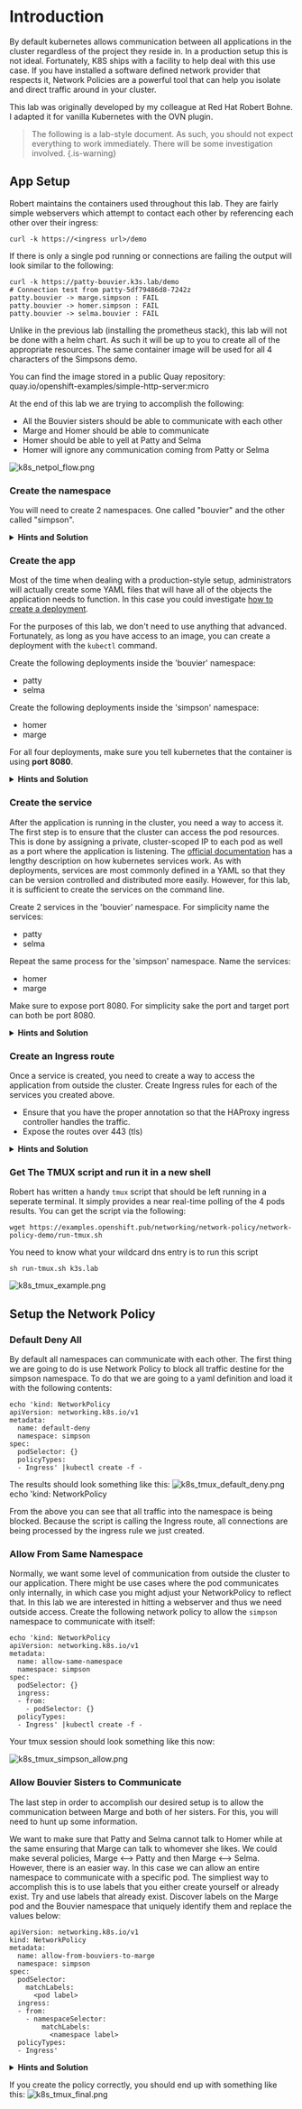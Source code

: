# Introduction

By default kubernetes allows communication between all applications in the cluster regardless of the project they reside in. In a production setup this is not ideal. Fortunately, K8S ships with a facility to help deal with this use case. If you have installed a software defined network provider that respects it, Network Policies are a powerful tool that can help you isolate and direct traffic around in your cluster.

This lab was originally developed by my colleague at Red Hat Robert Bohne. I adapted it for vanilla Kubernetes with the OVN plugin.

> The following is a lab-style document. As such, you should not expect everything to work immediately. There will be some investigation involved.
{.is-warning}


## App Setup

Robert maintains the containers used throughout this lab. They are fairly simple webservers which attempt to contact each other by referencing each other over their ingress:

```
curl -k https://<ingress url>/demo
```

If there is only a single pod running or connections are failing the output will look similar to the following:

```
curl -k https://patty-bouvier.k3s.lab/demo
# Connection test from patty-5df79486d8-7242z
patty.bouvier -> marge.simpson : FAIL
patty.bouvier -> homer.simpson : FAIL
patty.bouvier -> selma.bouvier : FAIL
```

Unlike in the previous lab (installing the prometheus stack), this lab will not be done with a helm chart. As such it will be up to you to create all of the appropriate resources. The same container image will be used for all 4 characters of the Simpsons demo.

You can find the image stored in a public Quay repository: quay.io/openshift-examples/simple-http-server:micro

At the end of this lab we are trying to accomplish the following:

* All the Bouvier sisters should be able to communicate with each other
* Marge and Homer should be able to communicate
* Homer should be able to yell at Patty and Selma
* Homer will ignore any communication coming from Patty or Selma

![k8s_netpol_flow.png](k8s_netpol_flow.png)



### Create the namespace

You will need to create 2 namespaces. One called "bouvier" and the other called "simpson".

<details>
  <summary><b>Hints and Solution</b></summary>
<details>
  <summary><b>HINT: Creating Namespaces</b></summary>
  Kubernetes tends to follow the same pattern for most objects you want to create. In general the syntax is
  
```
kubectl create namespace <name>
```
  </details>
	<details>
    <summary><b>SPOILER: Creating Namespaces</b></summary>
    Simply run the following commands:
    
```
kubectl create namespace bouvier
kubectl create namespace simpson
```
  </details>
  </details>
      </details>

  
### Create the app

  Most of the time when dealing with a production-style setup, administrators will actually create some YAML files that will have all of the objects the application needs to function. In this case you could investigate [how to create a deployment](https://kubernetes.io/docs/concepts/workloads/controllers/deployment/). 
  
  For the purposes of this lab, we don't need to use anything that advanced. Fortunately, as long as you have access to an image, you can create a deployment with the `kubectl` command.
  
Create the following deployments inside the 'bouvier' namespace:
* patty
* selma
  
Create the following deployments inside the 'simpson' namespace:
* homer
* marge

For all four deployments, make sure you tell kubernetes that the container is using **port 8080**.
  
<details>
  <summary><b>Hints and Solution</b></summary>
<details>
  <summary><b>HINT: Creating Deployments</b></summary>
  Try investigating the help for the deployment subcommand:
  
```
kubectl create deployment --help
```
  </details>
	<details>
    <summary><b>SPOILER: Creating Deployments</b></summary>
    Simply run the following commands:
    
```
kubectl create deployment patty --image=quay.io/openshift-examples/simple-http-server:micro --port=8080 -n bouvier
kubectl create deployment selma --image=quay.io/openshift-examples/simple-http-server:micro --port=8080 -n bouvier

kubectl create deployment homer --image=quay.io/openshift-examples/simple-http-server:micro --port=8080 -n simpson
kubectl create deployment marge --image=quay.io/openshift-examples/simple-http-server:micro --port=8080 -n simpson
```
  </details>
  </details>

### Create the service

  After the application is running in the cluster, you need a way to access it. The first step is to ensure that the cluster can access the pod resources. This is done by assigning a private, cluster-scoped IP to each pod as well as a port where the application is listening. The [official documentation](https://kubernetes.io/docs/concepts/services-networking/service/) has a lengthy description on how kubernetes services work. 
  As with deployments, services are most commonly defined in a YAML so that they can be version controlled and distributed more easily. However, for this lab, it is sufficient to create the services on the command line.
  
Create 2 services in the 'bouvier' namespace. For simplicity name the services:
  * patty
  * selma

Repeat the same process for the 'simpson' namespace. Name the services:
  * homer
  * marge

Make sure to expose port 8080. For simplicity sake the port and target port can both be port 8080.
  
  
<details>
  <summary><b>Hints and Solution</b></summary>
<details>
  <summary><b>HINT: Creating Services</b></summary>
  Try investigating the help for the <b>expose deployment</b> subcommand
  
  </details>
	<details>
    <summary><b>SPOILER: Creating Services</b></summary>
    Simply run the following commands:
    
```
kubectl expose deployment patty --type=ClusterIP --port=8080 --target-port=8080 -n bouvier
kubectl expose deployment selma --type=ClusterIP --port=8080 --target-port=8080 -n bouvier
kubectl expose deployment homer --type=ClusterIP --port=8080 --target-port=8080 -n simpson
kubectl expose deployment marge --type=ClusterIP --port=8080 --target-port=8080 -n simpson

```
  </details>
  </details>


### Create an Ingress route

Once a service is created, you need to create a way to access the application from outside the cluster. Create Ingress rules for each of the services you created above. 
  * Ensure that you have the proper annotation so that the HAProxy ingress controller handles the traffic. 
  * Expose the routes over 443 (tls)

<details>
  <summary><b>Hints and Solution</b></summary>
<details>
  <summary><b>HINT 1: Creating Ingress</b></summary>
  Review the ingress creation from the Prometheus/Monitoring Lab
  
  </details>
  <details>
  <summary><b>HINT 2: Creating Ingress</b></summary>
  A sample ingress rule:

```
# Sample
kubectl --namespace <namespace> create ingress <ingress friendly name>\
  --annotation kubernetes.io/ingress.class=haproxy\
  --rule="<route URL>/*=<service name>:8080,tls"
#### End Sample
```    
  </details>
	<details>
    <summary><b>SPOILER: Creating Services</b></summary>
    Simply run the following commands:
    
```
kubectl --namespace bouvier create ingress patty\
  --annotation kubernetes.io/ingress.class=haproxy\
  --rule="patty-bouvier.k3s.lab/*=patty:8080,tls"

kubectl --namespace bouvier create ingress selma\
  --annotation kubernetes.io/ingress.class=haproxy\
  --rule="selma-bouvier.k3s.lab/*=selma:8080,tls"


kubectl --namespace simpson create ingress marge\
  --annotation kubernetes.io/ingress.class=haproxy\
  --rule="marge-simpson.k3s.lab/*=marge:8080,tls"


kubectl --namespace simpson create ingress homer\
  --annotation kubernetes.io/ingress.class=haproxy\
  --rule="homer-simpson.k3s.lab/*=homer:8080,tls"
```
  </details>
    </details>
  
  
### Get The TMUX script and run it in a new shell

Robert has written a handy `tmux` script that should be left running in a seperate terminal. It simply provides a near real-time polling of the 4 pods results. You can get the script via the following:

```
wget https://examples.openshift.pub/networking/network-policy/network-policy-demo/run-tmux.sh
```

You need to know what your wildcard dns entry is to run this script

```
sh run-tmux.sh k3s.lab
```

![k8s_tmux_example.png](k8s_tmux_example.png)    
    
## Setup the Network Policy 

    
### Default Deny All    
By default all namespaces can communicate with each other. The first thing we are going to do is use Network Policy to block all traffic destine for the simpson namespace. To do that we are going to a yaml definition and load it with the following contents:
    
```
echo 'kind: NetworkPolicy
apiVersion: networking.k8s.io/v1
metadata:
  name: default-deny
  namespace: simpson
spec:
  podSelector: {}
  policyTypes:
  - Ingress' |kubectl create -f -
```

The results should look something like this:
![k8s_tmux_default_deny.png](k8s_tmux_default_deny.png)echo 'kind: NetworkPolicy

From the above you can see that all traffic into the namespace is being blocked. Because the script is calling the Ingress route, all connections are being processed by the ingress rule we just created. 

### Allow From Same Namespace
Normally, we want some level of communication from outside the cluster to our application. There might be use cases where the pod communicates only internally, in which case you might adjust your NetworkPolicy to reflect that. In this lab we are interested in hitting a webserver and thus we need outside access. Create the following network policy to allow the `simpson` namespace to communicate with itself:
    
```
echo 'kind: NetworkPolicy
apiVersion: networking.k8s.io/v1
metadata:
  name: allow-same-namespace
  namespace: simpson
spec:
  podSelector: {}
  ingress:
  - from:
    - podSelector: {}
  policyTypes:
  - Ingress' |kubectl create -f -
```

Your tmux session should look something like this now:
    
![k8s_tmux_simpson_allow.png](k8s_tmux_simpson_allow.png)
    
### Allow Bouvier Sisters to Communicate

The last step in order to accomplish our desired setup is to allow the communication between Marge and both of her sisters. For this, you will need to hunt up some information.

We want to make sure that Patty and Selma cannot talk to Homer while at the same ensuring that Marge can talk to whomever she likes. We could make several policies, Marge <--> Patty and then Marge <--> Selma. However, there is an easier way. In this case we can allow an entire namespace to communicate with a specific pod. The simpliest way to accomplish this is to use labels that you either create yourself or already exist. Try and use labels that already exist. Discover labels on the Marge pod and the Bouvier namespace that uniquely identify them and replace the values below:
    
```
apiVersion: networking.k8s.io/v1
kind: NetworkPolicy
metadata:
  name: allow-from-bouviers-to-marge
  namespace: simpson
spec:
  podSelector:
    matchLabels:
      <pod label>
  ingress:
  - from:
    - namespaceSelector:
        matchLabels:
          <namespace label>
  policyTypes:
  - Ingress' 
```    

            
            
<details>
  <summary><b>Hints and Solution</b></summary>
<details>
  <summary><b>HINT: Finding Labels</b></summary>
  Using the <code>kubectl describe</code> command, investigate the pod and the namespace in question and find a suitable label.
  
  </details>
	<details>
    <summary><b>SPOILER: Finding Labels</b></summary>
    To find the labels which already exist on the marge pod use the following command:
    
```
kubectl describe pod marge |grep -i label -A 3
Labels:           app=marge
                  pod-template-hash=b598f8cdb
Annotations:      ovn.kubernetes.io/allocated: true
                  ovn.kubernetes.io/cidr: 10.16.0.0/16
```

Do the same thing for the namespace:

```
kubectl describe namespace bouvier |grep -i label -A 3
Labels:       kubernetes.io/metadata.name=bouvier
Annotations:  ovn.kubernetes.io/cidr: 10.16.0.0/16
              ovn.kubernetes.io/exclude_ips: 10.16.0.1
              ovn.kubernetes.io/logical_switch: ovn-default
```

Finally apply these to the network policy

```
echo 'apiVersion: networking.k8s.io/v1
kind: NetworkPolicy
metadata:
  name: allow-from-bouviers-to-marge
  namespace: simpson
spec:
  podSelector:
    matchLabels:
      app: marge
  ingress:
  - from:
    - namespaceSelector:
        matchLabels:
          kubernetes.io/metadata.name: bouvier
  policyTypes:
  - Ingress' |kubectl create -f -
```
  </details>
  </details>

If you create the policy correctly, you should end up with something like this:
![k8s_tmux_final.png](k8s_tmux_final.png)
